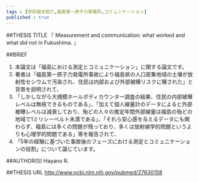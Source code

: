 ```yaml
--- 
tags : [学術論文紹介,福島第一原子力発電所,コミュニケーション] 
published : true
---
```


##THESIS TITLE
『
Measurement and communication: what worked and what did not in Fukushima.
』
  
##BRIEF
1. 本論文は「福島における測定とコミュニケーション」に関する論文です。
1. 著者は「福島第一原子力発電所事故により福島県の人口密集地域の土壌が放射性セシウムで汚染され、住民は内部および外部被曝リスクに曝された」と背景を説明されて、
1. 「しかしながら大規模ホールボディカウンター調査の結果、住民の内部被曝レベルは無視できるものである」、「加えて個人線量計のデータによると外部被曝レベルは減衰しており、殆どの人々の推定年間外部線量は福島の殆どの地域で1ミリシーベルト未満である」、「それら安心感を与えるデータにも関わらず、福島には多くの問題が残っており、多くは放射線学的問題というよりも心理学的問題である」等を報告されて、
1. 「5年の経験に基づいた事故後のフェーズにおける測定とコミュニケーションの役割」について論じています。




##AUTHOR(S)
Hayano R.

##THESIS URL
[
http://www.ncbi.nlm.nih.gov/pubmed/27630158
](
http://www.ncbi.nlm.nih.gov/pubmed/27630158
)